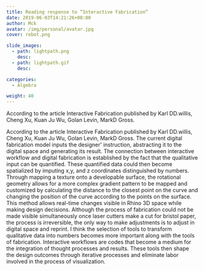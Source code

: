 ```yaml
---
title: Reading response to “Interactive Fabrication”
date: 2019-06-03T14:21:26+08:00
author: Mck
avatar: /img/personal/avatar.jpg
cover: robot.png

slide_images:
  - path: lightpath.png
    desc:
  - path: lightpath.gif
    desc:

categories:
  - Algebra

weight: 40
---
```




According to the article Interactive Fabrication published by Karl DD.willis, Cheng Xu, Kuan Ju Wu, Golan Levin, MarkD Gross.

<!--more-->


According to the article Interactive Fabrication published by Karl DD.willis, Cheng Xu, Kuan Ju Wu, Golan Levin, MarkD Gross.  The current digital fabrication model inputs the designer' instruction, abstracting it to the digital space and generating its result. The connection between interactive workflow and digital fabrication is established by the fact that the qualitative input can be quantified.  These quantified data could then become spatialized by imputing x,y, and z coordinates distinguished by numbers. Through mapping a texture onto a developable surface, the rotational geometry allows for a more complex gradient pattern to be mapped and customized by calculating the distance to the closest point on the curve and changing the position of the curve according to the points on the surface. This method allows real-time changes visible in Rhino 3D space while making design decisions. Although the process of fabrication could not be made visible simultaneously once laser cutters make a cut for bristol paper, the process is irreversible, the only way to make adjustments is to adjust in digital space and reprint. I think the selection of tools to transform qualitative data into numbers becomes more important along with the tools of fabrication. Interactive workflows are codes that become a medium for the integration of thought processes and results. These tools then shape the design outcomes through iterative processes and eliminate labor involved in the process of visualization.
